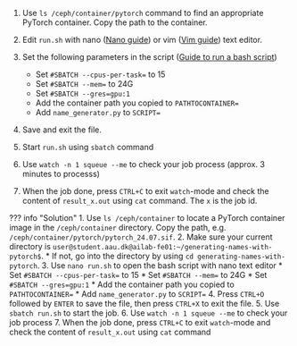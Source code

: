1. Use `ls /ceph/container/pytorch` command to find an appropriate PyTorch container. Copy the path to the container. 

2. Edit `run.sh` with nano ([Nano guide](https://hpc.aau.dk/ai-lab/applications/linux-text-editors/#nano-a-simple-text-editor)) or vim ([Vim guide](https://hpc.aau.dk/ai-lab/applications/linux-text-editors/#vim-a-powerful-text-editor)) text editor.

3. Set the following parameters in the script ([Guide to run a bash script](https://hpc.aau.dk/ai-lab/additional-guides/run-a-bash-script/))
      * Set `#SBATCH --cpus-per-task=` to 15
      * Set `#SBATCH --mem=` to 24G
      * Set `#SBATCH --gres=gpu:1`
      * Add the container path you copied to `PATHTOCONTAINER=`
      * Add `name_generator.py` to `SCRIPT=`

4. Save and exit the file.

5. Start `run.sh` using `sbatch` command

6. Use `watch -n 1 squeue --me` to check your job process (approx. 3 minutes to processs)

7. When the job done, press `CTRL+C` to exit `watch`-mode and check the content of `result_x.out` using  `cat` command. The `x` is the job id.


??? info "Solution"
     1. Use `ls /ceph/container` to locate a PyTorch container image in the `/ceph/container` directory. Copy the path, e.g. `/ceph/container/pytorch/pytorch_24.07.sif`.
     2. Make sure your current directory is `user@student.aau.dk@ailab-fe01:~/generating-names-with-pytorch$`.
        * If not, go into the directory by using `cd generating-names-with-pytorch`.
     3. Use `nano run.sh` to open the bash script with nano text editor
        * Set `#SBATCH --cpus-per-task=` to 15
        * Set `#SBATCH --mem=` to 24G
        * Set `#SBATCH --gres=gpu:1`
        * Add the container path you copied to `PATHTOCONTAINER=`
        * Add `name_generator.py` to `SCRIPT=`
     4. Press `CTRL+O` followed by `ENTER` to save the file, then press `CTRL+X` to exit the file.
     5. Use `sbatch run.sh` to start the job.
     6. Use `watch -n 1 squeue --me` to check your job process
     7. When the job done, press `CTRL+C` to exit `watch`-mode and check the content of `result_x.out` using  `cat` command 